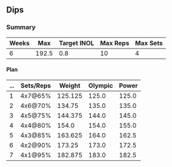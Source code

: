 ## Dips

### Summary

Weeks | Max | Target INOL | Max Reps | Max Sets
--- | --- | --- | --- | ---
6 | 192.5 | 0.8 | 10 | 4

#### Plan

 ... | Sets/Reps | Weight | Olympic | Power
--- | --- | --- | --- | ---
1 | 4x7@65% | 125.125 | 125.0 | 125.0
2 | 4x6@70% | 134.75 | 135.0 | 135.0
3 | 4x5@75% | 144.375 | 144.0 | 145.0
4 | 4x4@80% | 154.0 | 154.0 | 155.0
5 | 4x3@85% | 163.625 | 164.0 | 162.5
6 | 4x2@90% | 173.25 | 173.0 | 172.5
7 | 4x1@95% | 182.875 | 183.0 | 182.5

